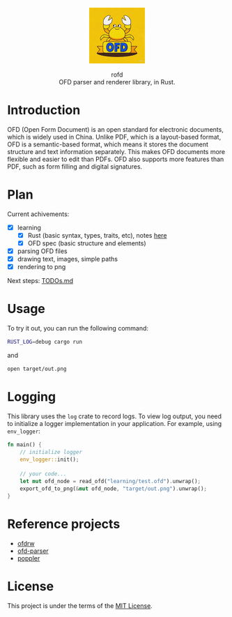 <p align="center"><img width="128" height="128" src="./resources/logo.png" alt="logo"></p>

<p align="center">rofd </br> OFD parser and renderer library, in Rust.</p>
<p align="center"></p>


# Introduction

OFD (Open Form Document) is an open standard for electronic documents, which is widely used in China. Unlike PDF, which is a layout-based format, OFD is a semantic-based format, which means it stores the document structure and text information separately. This makes OFD documents more flexible and easier to edit than PDFs. OFD also supports more features than PDF, such as form filling and digital signatures.


# Plan

Current achivements:

- [x] learning
    - [x] Rust (basic syntax, types, traits, etc), notes [here](learning/notes.md)
    - [x] OFD spec (basic structure and elements)
- [x] parsing OFD files
- [x] drawing text, images, simple paths
- [x] rendering to png

Next steps: [TODOs.md](TODOs.md)


# Usage

To try it out, you can run the following command:

```bash
RUST_LOG=debug cargo run
```

and

```bash
open target/out.png
```

# Logging

This library uses the `log` crate to record logs. To view log output, you need to initialize a logger implementation in your application. For example, using `env_logger`:


```rust
fn main() {
    // initialize logger
    env_logger::init();

    // your code...
    let mut ofd_node = read_ofd("learning/test.ofd").unwrap();
    export_ofd_to_png(&mut ofd_node, "target/out.png").unwrap();
}
```


# Reference projects

- [ofdrw](https://github.com/ofdrw/ofdrw)
- [ofd-parser](https://github.com/jyh2012/ofd-parser)
- [poppler](https://gitlab.freedesktop.org/poppler/poppler)

# License

This project is under the terms of the [MIT License](https://github.com/rofd/rofd/blob/main/LICENSE).